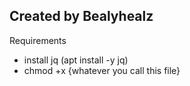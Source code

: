 ## Created by Bealyhealz


Requirements

- install jq (apt install -y jq)
- chmod +x {whatever you call this file}
